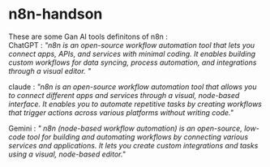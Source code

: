# n8n-handson

These are some Gan AI tools definitons of n8n :  
ChatGPT : _"n8n is an open-source workflow automation tool that lets you connect apps, APIs, and services with minimal coding.
It enables building custom workflows for data syncing, process automation, and integrations through a visual editor.
"_

claude :  _"n8n is an open-source workflow automation tool that allows you to connect different apps and services through a visual, node-based interface. It enables you to automate repetitive tasks by creating workflows that trigger actions across various platforms without writing code."_  

Gemini : _" n8n (node-based workflow automation) is an open-source, low-code tool for building and automating workflows by connecting various services and applications. It lets you create custom integrations and tasks using a visual, node-based editor."_  
